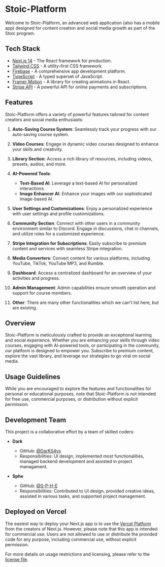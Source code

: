 # Stoic-Platform

Welcome to Stoic-Platform, an advanced web application (also has a mobile app) designed for content creation and social media growth as part of the Stoic program.

## Tech Stack

- [Next.js 14](https://nextjs.org/) - The React framework for production.
- [Tailwind CSS](https://tailwindcss.com/) - A utility-first CSS framework.
- [Firebase](https://firebase.google.com/) - A comprehensive app development platform.
- [TypeScript](https://www.typescriptlang.org/) - A typed superset of JavaScript.
- [Framer Motion](https://www.framer.com/motion/) - A library for creating animations in React.
- [Stripe API](https://stripe.com/) - A powerful API for online payments and subscriptions.

## Features

Stoic-Platform offers a variety of powerful features tailored for content creators and social media enthusiasts:

1. **Auto-Saving Course System**: Seamlessly track your progress with our auto-saving course system.

2. **Video Courses**: Engage in dynamic video courses designed to enhance your skills and creativity.

3. **Library Section**: Access a rich library of resources, including videos, presets, audios, and more.

4. **AI-Powered Tools**:
   - **Text-Based AI**: Leverage a text-based AI for personalized interactions.
   - **Image Enhancer AI**: Enhance your images with our sophisticated image-based AI.

5. **User Settings and Customizations**: Enjoy a personalized experience with user settings and profile customizations.

6. **Community Section**: Connect with other users in a community environment similar to Discord. Engage in discussions, chat in channels, and utilize roles for a customized experience.

7. **Stripe Integration for Subscriptions**: Easily subscribe to premium content and services with seamless Stripe integration.

8. **Media Converters**: Convert content for various platforms, including YouTube, TikTok, YouTube MP3, and Rumble.

9. **Dashboard**: Access a centralized dashboard for an overview of your activities and progress.

10. **Admin Management**: Admin capabilities ensure smooth operation and support for course members.

11. **Other**: There are many other functionalities which we can't list here, but are existing.

## Overview

Stoic-Platform is meticulously crafted to provide an exceptional learning and social experience. Whether you are enhancing your skills through video courses, engaging with AI-powered tools, or participating in the community, our platform is designed to empower you. Subscribe to premium content, explore the vast library, and leverage our strategies to go viral on social media.

## Usage Guidelines

While you are encouraged to explore the features and functionalities for personal or educational purposes, note that Stoic-Platform is not intended for free use, commercial purposes, or distribution without explicit permission.

## Development Team

This project is a collaborative effort by a team of skilled coders:

- **Dark**
  - GitHub: [@DarKS4ys](https://github.com/DarKS4ys)
  - Responsibilities: UI design, implemented most functionalities, managed backend development and assisted in project managament.

- **Sphe**
  - GitHub: [@S-P-H-E](https://github.com/S-P-H-E)
  - Responsibilities: Contributed to UI design, provided creative ideas, assisted in various tasks, and supported project management.

## Deployed on Vercel

The easiest way to deploy your Next.js app is to use the [Vercel Platform](https://vercel.com/new?utm_medium=default-template&filter=next.js&utm_source=create-next-app&utm_campaign=create-next-app-readme) from the creators of Next.js. However, please note that this app is intended for commercial use. Users are not allowed to use or distribute the provided code for any purpose, including commercial use, without explicit permission.

For more details on usage restrictions and licensing, please refer to the [license file](LICENSE).